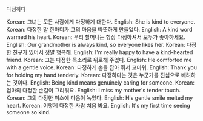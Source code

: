 다정하다



Korean: 그녀는 모든 사람에게 다정하게 대한다.
English: She is kind to everyone.
Korean: 다정한 말 한마디가 그의 마음을 따뜻하게 만들었다.
English: A kind word warmed his heart.
Korean: 우리 할머니는 항상 다정하셔서 모두가 좋아하세요.
English: Our grandmother is always kind, so everyone likes her.
Korean: 다정한 친구가 있어서 정말 행복해.
English: I'm really happy to have a kind-hearted friend.
Korean: 그는 다정한 목소리로 위로해 주었다.
English: He comforted me with a gentle voice.
Korean: 다정하게 손을 잡아 줘서 고마워.
English: Thank you for holding my hand tenderly.
Korean: 다정하다는 것은 누군가를 진심으로 배려하는 것이다.
English: Being kind means genuinely caring for someone.
Korean: 엄마의 다정한 손길이 그리워요.
English: I miss my mother's tender touch.
Korean: 그의 다정한 미소에 마음이 녹았다.
English: His gentle smile melted my heart.
Korean: 이렇게 다정한 사람 처음 봐요.
English: It's my first time seeing someone so kind.
